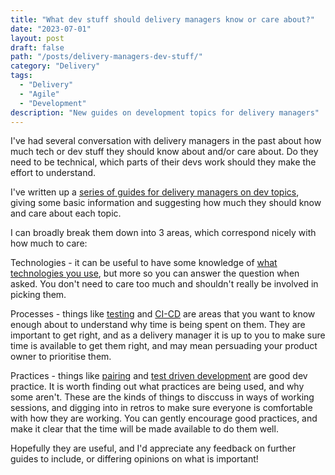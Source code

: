 ```yaml
---
title: "What dev stuff should delivery managers know or care about?"
date: "2023-07-01"
layout: post
draft: false
path: "/posts/delivery-managers-dev-stuff/"
category: "Delivery"
tags:
  - "Delivery"
  - "Agile"
  - "Development"
description: "New guides on development topics for delivery managers"
---
```


I've had several conversation with delivery managers in the past about how much tech or dev stuff they should know about and/or care about. Do they need to be technical, which parts of their devs work should they make the effort to understand. 

I've written up a [series of guides for delivery managers on dev topics](../guides), giving some basic information and suggesting how much they should know and care about each topic.

I can broadly break them down into 3 areas, which correspond nicely with how much to care:

Technologies - it can be useful to have some knowledge of [what technologies you use](../guides/the-stack), but more so you can answer the question when asked. You don't need to care too much and shouldn't really be involved in picking them. 

Processes - things like [testing](../guides/testing) and [CI-CD](../guides/CI-CD) are areas that you want to know enough about to understand why time is being spent on them. They are important to get right, and as a delivery manager it is up to you to make sure time is available to get them right, and may mean persuading your product owner to prioritise them.

Practices - things like [pairing](../guides/pairing) and [test driven development](../guides/test-driven-development) are good dev practice. It is worth finding out what practices are being used, and why some aren't. These are the kinds of things to disccuss in ways of working sessions, and digging into in retros to make sure everyone is comfortable with how they are working. You can gently encourage good practices, and make it clear that the time will be made available to do them well.

Hopefully they are useful, and I'd appreciate any feedback on further guides to include, or differing opinions on what is important!